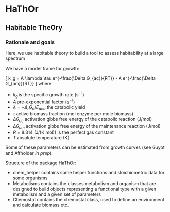 # HaThOr
## Habitable TheOry

### Rationale and goals
Here, we use habitable theory to build a tool to assess habitability at a large spectrum

We have a model frame for growth:

\[
k_g = A \lambda \tau e^{-\frac{\Delta G_{ac}}{RT}} - A e^{-\frac{\Delta G_{am}}{RT}}
\]
where
 - $k_g$ is the specific growth rate (s$^{-1}$)
 - $A$ pre-exponential factor (s$^{-1}$)
 - $\lambda = - \Delta_rG_c/E_{ana}$ the catabolic yield
 - $\tau$ active biomass fraction (mol enzyme per mole biomass)
 - $\Delta G_{ac}$ activation gibbs free energy of the catabolic reaction (J/mol)
 - $\Delta G_{am}$ activation gibbs free energy of the maintenance reaction (J/mol)
 - $R=8.314$ (J/(K mol)) is the perfect gas constant
 - $T$ absolute temperature (K)
 
Some of these parameters can be estimated from growth curves (see Guyot and Affholder _in prep_).


Structure of the package HaThOr:
 - chem_helper contains some helper functions and stoichiometric data for some organisms
 - Metabolisms contains the classes metabolism and organism that are designed to build objects representing a functional type with a given metabolism and a given set of parameters
 - Chemostat contains the chemostat class, used to define an environment and calculate biomass etc.